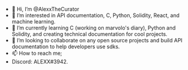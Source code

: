 - 👋 Hi, I’m @AlexxTheCurator
- 👀 I’m interested in API documentation, C, Python, Solidity, React, and machine learning.
- 🌱 I’m currently learning C (working on marvolo's diary), Python and Solidity, and creating technical documentation for cool projects.
- 💞️ I’m looking to collaborate on any open source projects and build API documentation to help developers use sdks. 
- 📫 How to reach me;
- Discord: ALEXX#3942.

<!---
AlexxTheCurator/AlexxTheCurator is a ✨ special ✨ repository because its `README.md` (this file) appears on your GitHub profile.
You can click the Preview link to take a look at your changes.
--->
